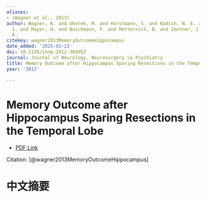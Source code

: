```yaml
---
aliases:
- (Wagner et al., 2013)
author: Wagner, K. and Uherek, M. and Horstmann, S. and Kadish, N. E. and Wisniewski,
  I. and Mayer, H. and Buschmann, F. and Metternich, B. and Zentner, J. and Schulze-Bonhage,
  A.
citekey: wagner2013MemoryOutcomeHippocampus
date_added: '2025-03-23'
doi: 10.1136/jnnp-2012-304052
journal: Journal of Neurology, Neurosurgery \& Psychiatry
title: Memory Outcome after Hippocampus Sparing Resections in the Temporal Lobe
year: '2013'

---
```

# Memory Outcome after Hippocampus Sparing Resections in the Temporal Lobe
- [PDF Link](zotero://open-pdf/library/items/SXCSN9J6)

Citation: [@wagner2013MemoryOutcomeHippocampus]

# 中文摘要
